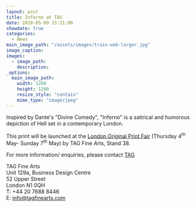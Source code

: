 ```yaml
---
layout: post
title: Inferno at TAG
date: 2018-05-09 15:21:00
showdate: true
categories: 
  - News
main_image_path: "/assets/images/train-web-larger.jpg"
image_caption:
images:
  - image_path: 
    description: 
_options:
  main_image_path:
    width: 1200
    height: 1200
    resize_style: "contain"
    mime_type: "image/jpeg"
---
```


Inspired by Dante's &quot;Divine Comedy&quot;, &quot;Inferno&quot; is a satirical and humorous depiction of Hell set in a contemporary London.  

This print will be launched at the <a href="https://www.royalacademy.org.uk/exhibition/london-original-print-fair-2017">London Original Print Fair</a> (Thursday 4<sup>th</sup> May- Sunday 7<sup>th</sup> May) by TAG Fine Arts, Stand 38.  

For more information/ enquiries, please contact <a href="http://www.tagfinearts.com/tobias-till/inferno.html">TAG</a>  

TAG Fine Arts  
Unit 129a, Business Design Centre  
52 Upper Street  
London N1 0QH  
T: +44 20 7688 8446  
E:&nbsp;<a href="mailto:info@tagfinearts.com">info@tagfinearts.com</a>